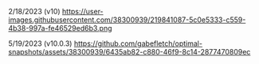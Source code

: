2/18/2023 (v10)
https://user-images.githubusercontent.com/38300939/219841087-5c0e5333-c559-4b38-997a-fe46529ed6b3.png

5/19/2023 (v10.0.3)
https://github.com/gabefletch/optimal-snapshots/assets/38300939/6435ab82-c880-46f9-8c14-2877470809ec

